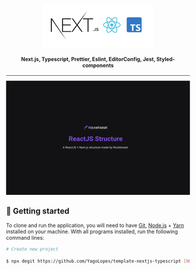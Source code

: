 <br>
<div align="center">
  <img width="300" alt="NextJS-ChakraUI" src="./.github/assets/Nextjs-Typescript.png" />

  <h4 align="center">
     Next.js, Typescript, Prettier, Eslint, EditorConfig, Jest, Styled-components
  </h4>
</div>

---

<p align="center">
  <img alt="Rocketseat" src="./.github/assets/login-rocketseat.png">
</p>


## 🚀 Getting started

To clone and run the application, you will need to have [Git](https://git-scm.com), [Node.js](https://nodejs.org) + [Yarn](https://yarnpkg.com) installed on your machine. With all programs installed, run the following command lines:


```bash
# Create new project

$ npx degit https://github.com/YagoLopes/template-nextjs-typescript [NOME_DO_PROJETO]

```
